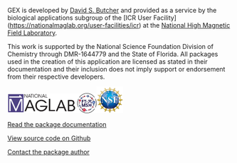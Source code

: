 


GEX is developed by [David S.
Butcher](http://www.davidsbutcher.com) and provided as a service by the
biological applications subgroup of the [ICR User Facility]
(https://nationalmaglab.org/user-facilities/icr) at the [National High Magnetic
Field Laboratory](http://www.nationalmaglab.org).

This work is supported by the National Science Foundation Division of Chemistry through DMR-1644779 and the State of Florida. All packages used in the creation of this application are licensed as stated in their documentation and their inclusion does not imply support or endorsement from their respective developers. 

![NHMFL Logo](www/icr-shinyproxy-header.png)![NSF Logo](www/NSF_logo_header.png)

<i class="fab fa-readme fa-3x"></i> [Read the
package documentation](http://davidsbutcher.github.io/GEX/)

<i class="fab fa-github fa-3x"></i> [View source
code on Github](http://github.com/davidsbutcher/GEX)

<i class="fa fa-envelope fa-3x"></i> [Contact the
package author](mailto:dbutcher@magnet.fsu.edu)
